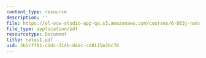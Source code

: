 ```yaml
---
content_type: resource
description: ''
file: https://ol-ocw-studio-app-qa.s3.amazonaws.com/courses/6-863j-natural-language-and-the-computer-representation-of-knowledge-spring-2003/3b5cff81c1dc314bdaaccd8115e2bc70_notes1.pdf
file_type: application/pdf
resourcetype: Document
title: notes1.pdf
uid: 3b5cff81-c1dc-314b-daac-cd8115e2bc70
---
```

